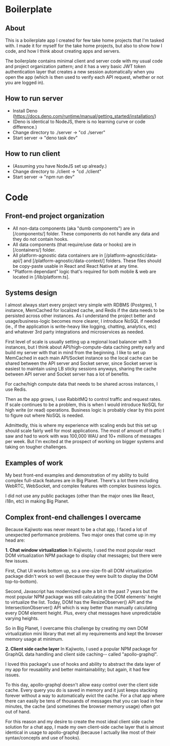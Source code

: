 # Boilerplate

## About
This is a boilerplate app I created for few take home projects that I'm tasked with. I made it for myself for the take home projects, but also to show how I code, and how I think about creating apps and servers.

The boilerplate contains minimal client and server code with my usual code and project organization pattern; and it has a very basic JWT token authentication layer that creates a new session automatically when you open the app (which is then used to verify each API request, whether or not you are logged in).

## How to run server
- Install Deno (https://docs.deno.com/runtime/manual/getting_started/installation/)
- (Deno is identical to NodeJS, there is no learning curve or code difference.)
- Change directory to ./server -> "cd ./server"
- Start server -> "deno task dev"

## How to run client
- (Assuming you have NodeJS set up already.)
- Change directory to ./client -> "cd ./client"
- Start server -> "npm run dev"

# Code

## Front-end project organization
- All non-data components (aka "dumb components") are in [/components/] folder. These components do not handle any data and they do not contain hooks.
- All data components (that require/use data or hooks) are in [/containers/] folder.
- All platform-agnostic data containers are in [/platform-agnostic/data-api/] and [/platform-agnostic/data-context/] folders. These files should be copy-paste usable in React and React Native at any time.
- "Platform dependant" logic that's required for both mobile & web are located in [/lib/platform.ts].

## Systems design
I almost always start every project very simple with RDBMS (Postgres), 1 instance, MemCached for localized cache, and Redis if the data needs to be persisted across other instances. As I understand the project better and usage/business-logic becomes more clearer, I introduce NoSQL if needed (ie., if the application is write-heavy like logging, chatting, analytics, etc) and whatever 3rd party integrations and microservices as needed.

First level of scale is usually setting up a regional load balancer with 3 instances, but I think about API/high-compute-data caching pretty early and build my server with that in mind from the beginning. I like to set up MemCached in each main API/Socket instance so the local cache can be shared between the API server and Socket server, since Socket server is easiest to maintain using LB sticky sessions anyways, sharing the cache between API server and Socket server has a lot of benefits.

For cache/high compute data that needs to be shared across instances, I use Redis.

Then as the app grows, I use RabbitMQ to control traffic and request rates. If scale continues to be a problem, this is when I would introduce NoSQL for high write (or read) operations. Business logic is probably clear by this point to figure out where NoSQL is needed.

Admittedly, this is where my experience with scaling ends but this set up should scale fairly well for most applications. The most of amount of traffic I saw and had to work with was 100,000 WAU and 10+ millions of messages per week. But I'm excited at the prospect of working on bigger systems and taking on tougher challenges.

## Examples of work
My best front-end examples and demonstration of my ability to build complex full-stack features are in Big Planet. There's a lot there including WebRTC, WebSocket, and complex features with complex business logics.

I did not use any public packages (other than the major ones like React, i18n, etc) in making Big Planet.

## Complex front-end challenges I overcame
Because Kajiwoto was never meant to be a chat app, I faced a lot of unexpected performance problems. Two major ones that come up in my head are:

**1. Chat window virtualization**
In Kajiwoto, I used the most popular react DOM virtualization NPM package to display chat messages; but there were few issues.

First, Chat UI works bottom up, so a one-size-fit-all DOM virtualization package didn't work so well (because they were built to display the DOM top-to-bottom).

Second, Javascript has modernized quite a bit in the past 7 years but the most popular NPM package was still calculating the DOM elements' height to virtualize the list. Today, DOM has the ResizeObserver() API and the IntersectionObserver() API which is way better than manually calculating every DOM element height. Plus, every chat messages have unpredictable varying heights.

So in Big Planet, I overcame this challenge by creating my own DOM virtualization mini library that met all my requirements and kept the browser memory usage at minimum.

**2. Client side cache layer**
In Kajiwoto, I used a popular NPM package for GraphQL data handling and client side caching-- called "apollo-graphql".

I loved this package's use of hooks and ability to abstract the data layer of my app for reusability and better maintainability; but again, it had few issues.

To this day, apollo-graphql doesn't allow easy control over the client side cache. Every query you do is saved in memory and it just keeps stacking forever without a way to automatically evict the cache. For a chat app where there can easily be tens of thousands of messages that you can load in few minutes, the cache (and sometimes the browser memory usage) often got out of hand.

For this reason and my desire to create the most ideal client side cache solution for a chat app, I made my own client-side cache layer that is almost identical in usage to apollo-graphql (because I actually like most of their syntax/concepts and use of hooks).

